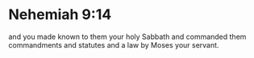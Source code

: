 # Nehemiah 9:14

and you made known to them your holy Sabbath and commanded them commandments and statutes and a law by Moses your servant.
